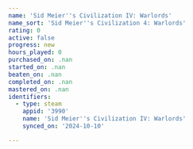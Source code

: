 ```yaml
---
name: 'Sid Meier''s Civilization IV: Warlords'
name_sort: 'Sid Meier''s Civilization 4: Warlords'
rating: 0
active: false
progress: new
hours_played: 0
purchased_on: .nan
started_on: .nan
beaten_on: .nan
completed_on: .nan
mastered_on: .nan
identifiers:
  - type: steam
    appid: '3990'
    name: 'Sid Meier''s Civilization IV: Warlords'
    synced_on: '2024-10-10'

---
```

